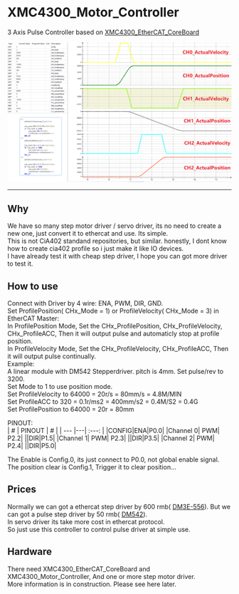 # XMC4300_Motor_Controller
 3 Axis Pulse Controller based on [XMC4300_EtherCAT_CoreBoard](https://github.com/feecat/XMC4300_EtherCAT_CoreBoard)  
   
 ![](Docs/header_0.png)

----------

## Why  
We have so many step motor driver / servo driver, its no need to create a new one, just convert it to ethercat and use. Its simple.  
This is not CiA402 standand repositories, but similar. honestly, I dont know how to create cia402 profile so i just make it like IO devices.  
I have already test it with cheap step driver, I hope you can got more driver to test it.  

## How to use  
Connect with Driver by 4 wire: ENA, PWM, DIR, GND.  
Set ProfilePosition( CHx_Mode = 1) or ProfileVelocity( CHx_Mode = 3) in EtherCAT Master:  
In ProfilePosition Mode, Set the CHx_ProfilePosition, CHx_ProfileVelocity, CHx_ProfileACC, Then it will output pulse and automaticly stop at profile position.  
In ProfileVelocity Mode, Set the CHx_ProfileVelocity, CHx_ProfileACC, Then it will output pulse continually.  
Example:  
A linear module with DM542 Stepperdriver. pitch is 4mm. Set pulse/rev to 3200.  
Set Mode to 1 to use position mode.  
Set ProfileVelocity to 64000 = 20r/s = 80mm/s = 4.8M/MIN  
Set ProfileACC to 320 = 0.1r/ms2 = 400mm/s2 = 0.4M/S2 = 0.4G  
Set ProfilePosition to 64000 = 20r = 80mm  

PINOUT:  
| # | PINOUT | # |
| --- |---| :---: |
|CONFIG|ENA|P0.0|
|Channel 0| PWM| P2.2|
||DIR|P1.5|
|Channel 1| PWM| P2.3|
||DIR|P3.5|
|Channel 2| PWM| P2.4|
||DIR|P5.0|

The Enable is Config.0, its just connect to P0.0, not global enable signal.  
The position clear is Config.1, Trigger it to clear position...  

## Prices  
Normally we can got a ethercat step driver by 600 rmb( [DM3E-556](https://detail.tmall.com/item.htm?id=630197660852&skuId=4487299420139)). But we can got a pulse step driver by 50 rmb( [DM542](https://item.taobao.com/item.htm?id=579401847502)).  
In servo driver its take more cost in ethercat protocol.  
So just use this controller to control pulse driver at simple use.  

## Hardware  
There need XMC4300_EtherCAT_CoreBoard and XMC4300_Motor_Controller, And one or more step motor driver.  
More information is in construction. Please see here later.  

